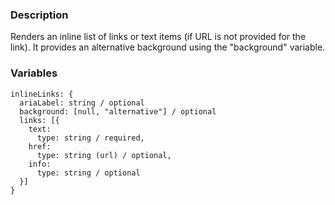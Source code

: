 ### Description
Renders an inline list of links or text items (if URL is not provided for the link).
It provides an alternative background using the "background" variable.


### Variables
~~~
inlineLinks: {
  ariaLabel: string / optional
  background: [null, "alternative"] / optional
  links: [{
    text:
      type: string / required,
    href:
      type: string (url) / optional,
    info:
      type: string / optional
  }]
}
~~~
